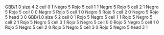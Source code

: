 <gs-board without-header> GBB/1.0
size 4 2
cell 0 1 Negro 5 Rojo 5 
cell 1 1 Negro 5 Rojo 5 
cell 2 1 Negro 5 Rojo 5 
cell 0 0 Negro 5 Rojo 5 
cell 1 0 Negro 5 Rojo 5 
cell 2 0 Negro 5 Rojo 5 
head 3 0
 </gs-board>
<gs-board without-header> GBB/1.0
size 5 2
cell 0 1 Rojo 5 Negro 5 
cell 1 1 Rojo 5 Negro 5 
cell 2 1 Rojo 5 Negro 5 
cell 3 1 Rojo 5 Negro 5 
cell 0 0 Rojo 5 Negro 5 
cell 1 0 Rojo 5 Negro 5 
cell 2 0 Rojo 5 Negro 5 
cell 3 0 Rojo 5 Negro 5 
head 3 1 </gs-board>